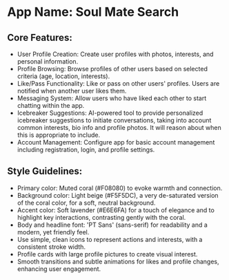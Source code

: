 # **App Name**: Soul Mate Search

## Core Features:

- User Profile Creation: Create user profiles with photos, interests, and personal information.
- Profile Browsing: Browse profiles of other users based on selected criteria (age, location, interests).
- Like/Pass Functionality: Like or pass on other users' profiles. Users are notified when another user likes them.
- Messaging System: Allow users who have liked each other to start chatting within the app.
- Icebreaker Suggestions: AI-powered tool to provide personalized icebreaker suggestions to initiate conversations, taking into account common interests, bio info and profile photos.  It will reason about when this is appropriate to include.
- Account Management: Configure app for basic account management including registration, login, and profile settings.

## Style Guidelines:

- Primary color: Muted coral (#F08080) to evoke warmth and connection.
- Background color: Light beige (#F5F5DC), a very de-saturated version of the coral color, for a soft, neutral background.
- Accent color: Soft lavender (#E6E6FA) for a touch of elegance and to highlight key interactions, contrasting gently with the coral.
- Body and headline font: 'PT Sans' (sans-serif) for readability and a modern, yet friendly feel.
- Use simple, clean icons to represent actions and interests, with a consistent stroke width.
- Profile cards with large profile pictures to create visual interest.
- Smooth transitions and subtle animations for likes and profile changes, enhancing user engagement.
